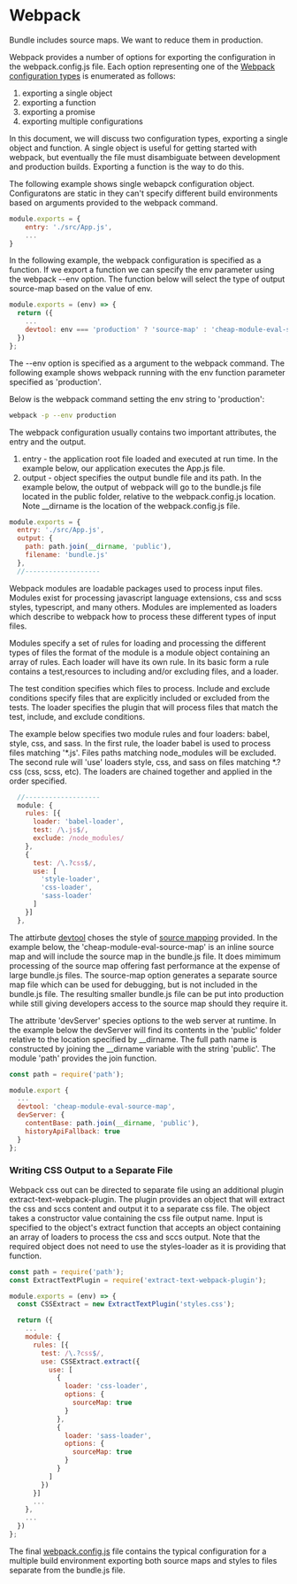 
# Webpack

Bundle includes source maps. We want to reduce them in production.

Webpack provides a number of options for exporting the configuration in the webpack.config.js file. Each option representing one of the [Webpack configuration types] is enumerated as follows:

1. exporting a single object
2. exporting a function
3. exporting a promise
4. exporting multiple configurations

In this document, we will discuss two configuration types, exporting a single object and function. A single object is useful for getting started with webpack, but eventually the file must disambiguate between development and production builds. Exporting a function is the way to do this.

The following example shows single webapck configuration object. Configuratons are static in they can't specify different build environments based on arguments provided to the webpack command.

```javascript
module.exports = {
    entry: './src/App.js',
    ...
}
```

In the following example, the webpack configuration is specified as a function. If we export a function we can specify the env parameter using the webpack --env option. The function below will select the type of output source-map based on the value of env.

```javascript
module.exports = (env) => {
  return ({
    ...
    devtool: env === 'production' ? 'source-map' : 'cheap-module-eval-source-map',
  })
};
```

The --env option is specified as a argument to the webpack command. The following example shows webpack running with the env function parameter specified as 'production'.

Below is the webpack command setting the env string to 'production':
```bash
webpack -p --env production
```

The webpack configuration usually contains two important attributes, the entry and the output.

1. entry - the application root file loaded and executed at run time. In the example below, our application executes the App.js file.
2. output - object specifies the output bundle file and its path. In the example below, the output of webpack will go to the bundle.js file located in the public folder, relative to the webpack.config.js location. Note
__dirname is the location of the webpack.config.js file. 

```javascript
module.exports = {
  entry: './src/App.js',
  output: {
    path: path.join(__dirname, 'public'),
    filename: 'bundle.js'
  },
  //-------------------
```

Webpack modules are loadable packages used to process input files. Modules exist for processing javascript language extensions, css and scss styles, typescript, and many others. Modules are implemented as loaders which describe to webpack how to process these different types of input files.

Modules specify a set of rules for loading and processing the different types of files the format of the module is a module object containing an array of rules. Each loader will have its own rule. In its basic form a rule contains a test,resources to including and/or excluding files, and a loader.

The test condition specifies which files to process. Include and exclude conditions specify 
files that are explicitly included or excluded from the tests. The loader specifies the plugin that will process files that match the test, include, and exclude conditions.

The example below specifies two module rules and four loaders: babel, style, css, and sass. In the first rule, the loader babel is used to process files matching '*.js'. Files paths matching node_modules will be excluded. The second rule will 'use' loaders style, css, and sass on files matching *.?css (css, scss, etc). The loaders are chained together and applied in the order specified.
  

```javascript
  //-------------------
  module: {
    rules: [{
      loader: 'babel-loader',
      test: /\.js$/,
      exclude: /node_modules/
    },
    {
      test: /\.?css$/,
      use: [
        'style-loader',
        'css-loader',
        'sass-loader'
      ]
    }]
  },
```

  The attirbute [devtool] choses the style of [source mapping] provided. In the example below, the 'cheap-module-eval-source-map' is an inline source map and will include the source map in the bundle.js file. It does mimimum processing of the source map offering fast performance at the expense of large bundle.js files. The source-map option generates a separate source map file which can be used for debugging, but is not included
  in the bundle.js file. The resulting smaller bundle.js file can be put into production while still giving
  developers  access to the source map should they require it.

  The attribute 'devServer' species options to the web server at runtime. In the example below the devServer will find its contents in the 'public' folder relative to the location specified by __dirname. The full path name is constructed by joining the __dirname variable with the string 'public'. The module 'path' provides the join function.

```javascript
const path = require('path');

module.export {
  ...
  devtool: 'cheap-module-eval-source-map',
  devServer: {
    contentBase: path.join(__dirname, 'public'),
    historyApiFallback: true
  }
};
```
### Writing CSS Output to a Separate File

Webpack css out can be directed to separate file using an additional plugin extract-text-webpack-plugin. The plugin provides an object that will extract the css and sccs content and output it to a separate css file. The object takes a constructor value containing the css file output name. Input is specified to the object's extract function that accepts an object containing an array of loaders to process the css and sccs output. Note that the required object does not need to use the styles-loader as it is providing that function.

```javascript
const path = require('path');
const ExtractTextPlugin = require('extract-text-webpack-plugin');

module.exports = (env) => {
  const CSSExtract = new ExtractTextPlugin('styles.css');

  return ({
    ...
    module: {
      rules: [{
        test: /\.?css$/,
        use: CSSExtract.extract({
          use: [
            {
              loader: 'css-loader',
              options: {
                sourceMap: true
              }
            },
            {
              loader: 'sass-loader',
              options: {
                sourceMap: true
              }
            }
          ]
        })
      }]
      ...
    },
    ...
  })
};
```

The final [webpack.config.js] file contains the typical configuration for a multiple build environment exporting both source maps and styles to files separate from the bundle.js file.

[extract-text-webpack-plugin]: https://github.com/webpack-contrib/extract-text-webpack-plugin
[Webpack documentation website]: https://webpack.js.org
[source mapping]: https://survivejs.com/webpack/building/source-maps
[Webpack Configuration Types]: https://webpack.js.org/configuration/configuration-types
[Webpack How to Guides]: https://webpack.js.org/guides
[devtool]: https://webpack.js.org/configuration/devtool
[webpack.config.js]: ../webpack.config.js
